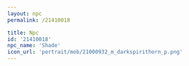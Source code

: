 ```yaml
---
layout: npc
permalink: /21410018

title: Npc
id: '21410018'
npc_name: 'Shade'
icon_url: 'portrait/mob/21000932_m_darkspirithorn_p.png'
---
```

